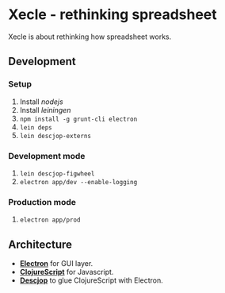 # Xecle - rethinking spreadsheet

Xecle is about rethinking how spreadsheet works.


## Development

### Setup

1. Install *nodejs*
2. Install *leiningen*
3. `npm install -g grunt-cli electron`
4. `lein deps`
5. `lein descjop-externs`

### Development mode

1. `lein descjop-figwheel`
2. `electron app/dev --enable-logging`


### Production mode

1. `electron app/prod`


## Architecture

- [**Electron**](https://github.com/electron/electron) for GUI layer.
- [**ClojureScript**](http://cljs.info/cheatsheet/) for Javascript.
- [**Descjop**](https://github.com/karad/lein_template_descjop)
  to glue ClojureScript with Electron.
